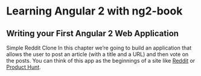 # Learning Angular 2 with ng2-book

## Writing your First Angular 2 Web Application

Simple Reddit Clone
In this chapter we’re going to build an application that allows the user to post an article (with a
title and a URL) and then vote on the posts.
You can think of this app as the beginnings of a site like [Reddit](https://www.reddit.com/) or [Product Hunt](https://www.producthunt.com/).
